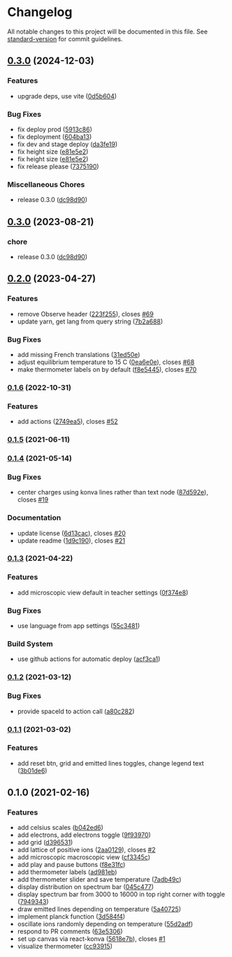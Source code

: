 # Changelog

All notable changes to this project will be documented in this file. See [standard-version](https://github.com/conventional-changelog/standard-version) for commit guidelines.

## [0.3.0](https://github.com/graasp/graasp-app-thermal-radiation/compare/v0.3.0...v0.3.0) (2024-12-03)


### Features

* upgrade deps, use vite ([0d5b604](https://github.com/graasp/graasp-app-thermal-radiation/commit/0d5b604b38f07ef13529c7fdd7731aa762750431))


### Bug Fixes

* fix deploy prod ([5913c86](https://github.com/graasp/graasp-app-thermal-radiation/commit/5913c860170ae493edef8912c91f637724414de9))
* fix deployment ([604ba13](https://github.com/graasp/graasp-app-thermal-radiation/commit/604ba133d69368d89d03e37f9003473515c4afca))
* fix dev and stage deploy ([da3fe19](https://github.com/graasp/graasp-app-thermal-radiation/commit/da3fe19dd4f78575099f7009c9d015f661c6265d))
* fix height size ([e81e5e2](https://github.com/graasp/graasp-app-thermal-radiation/commit/e81e5e200c97684e024c09c6dc0c380b4d0c0c13))
* fix height size ([e81e5e2](https://github.com/graasp/graasp-app-thermal-radiation/commit/e81e5e200c97684e024c09c6dc0c380b4d0c0c13))
* fix release please ([7375190](https://github.com/graasp/graasp-app-thermal-radiation/commit/73751909c0c8367774e4ee59537161dc0d38cbfd))


### Miscellaneous Chores

* release 0.3.0 ([dc98d90](https://github.com/graasp/graasp-app-thermal-radiation/commit/dc98d9078795111fa474d7b59e77f2038bc393a4))

## [0.3.0](https://github.com/graasp/graasp-app-thermal-radiation/compare/v0.2.0...v0.3.0) (2023-08-21)


### chore

* release 0.3.0 ([dc98d90](https://github.com/graasp/graasp-app-thermal-radiation/commit/dc98d9078795111fa474d7b59e77f2038bc393a4))

## [0.2.0](https://github.com/graasp/graasp-app-thermal-radiation/compare/v0.1.6...v0.2.0) (2023-04-27)


### Features

* remove Observe header ([223f255](https://github.com/graasp/graasp-app-thermal-radiation/commit/223f255c692fad7615448e09a7fa70b2b8bde895)), closes [#69](https://github.com/graasp/graasp-app-thermal-radiation/issues/69)
* update yarn, get lang from query string ([7b2a688](https://github.com/graasp/graasp-app-thermal-radiation/commit/7b2a688dcabe4067efb45505d5308fca01c557d9))


### Bug Fixes

* add missing French translations ([31ed50e](https://github.com/graasp/graasp-app-thermal-radiation/commit/31ed50ea13e52aa1551d63e98d3a613a8f1c2e74))
* adjust equilibrium temperature to 15 C ([0ea6e0e](https://github.com/graasp/graasp-app-thermal-radiation/commit/0ea6e0ee7c72601acd65f5cd41c2fb8c6f81917f)), closes [#68](https://github.com/graasp/graasp-app-thermal-radiation/issues/68)
* make thermometer labels on by default ([f8e5445](https://github.com/graasp/graasp-app-thermal-radiation/commit/f8e54459ebc85658ae36f3c2bb4d9b52f9c1a740)), closes [#70](https://github.com/graasp/graasp-app-thermal-radiation/issues/70)

### [0.1.6](https://github.com/graasp/graasp-app-thermal-radiation/compare/v0.1.5...v0.1.6) (2022-10-31)

### Features

- add actions ([2749ea5](https://github.com/graasp/graasp-app-thermal-radiation/commit/2749ea519c571288669025998491464bfd7d8045)), closes [#52](https://github.com/graasp/graasp-app-thermal-radiation/issues/52)

### [0.1.5](https://github.com/graasp/graasp-app-thermal-radiation/compare/v0.1.4...v0.1.5) (2021-06-11)

### [0.1.4](https://github.com/graasp/graasp-app-thermal-radiation/compare/v0.1.3...v0.1.4) (2021-05-14)

### Bug Fixes

- center charges using konva lines rather than text node ([87d592e](https://github.com/graasp/graasp-app-thermal-radiation/commit/87d592e13f77733d947de3ccd3b5b776cb3df497)), closes [#19](https://github.com/graasp/graasp-app-thermal-radiation/issues/19)

### Documentation

- update license ([6d13cac](https://github.com/graasp/graasp-app-thermal-radiation/commit/6d13cace96ab78c59ec2b45fbaf4df64c5a13f51)), closes [#20](https://github.com/graasp/graasp-app-thermal-radiation/issues/20)
- update readme ([1d9c190](https://github.com/graasp/graasp-app-thermal-radiation/commit/1d9c1905e0e0f2416d46d7acb06eec300d41a9b4)), closes [#21](https://github.com/graasp/graasp-app-thermal-radiation/issues/21)

### [0.1.3](https://github.com/graasp/graasp-app-thermal-radiation/compare/v0.1.2...v0.1.3) (2021-04-22)

### Features

- add microscopic view default in teacher settings ([0f374e8](https://github.com/graasp/graasp-app-thermal-radiation/commit/0f374e8dcdaed3834a6d4cc85be395bf598e6313))

### Bug Fixes

- use language from app settings ([55c3481](https://github.com/graasp/graasp-app-thermal-radiation/commit/55c3481f46ff775d29480d62c07c805de277b101))

### Build System

- use github actions for automatic deploy ([acf3ca1](https://github.com/graasp/graasp-app-thermal-radiation/commit/acf3ca1328da2c3203bb033ace94a585c65f1732))

### [0.1.2](https://github.com/graasp/graasp-app-thermal-radiation/compare/v0.1.1...v0.1.2) (2021-03-12)

### Bug Fixes

- provide spaceId to action call ([a80c282](https://github.com/graasp/graasp-app-thermal-radiation/commit/a80c28298ad96c283b249feb6c290f7321e45bf9))

### [0.1.1](https://github.com/graasp/graasp-app-thermal-radiation/compare/v0.1.0...v0.1.1) (2021-03-02)

### Features

- add reset btn, grid and emitted lines toggles, change legend text ([3b01de6](https://github.com/graasp/graasp-app-thermal-radiation/commit/3b01de65043b1e30258554ac54b8f59a616f66b0))

## 0.1.0 (2021-02-16)

### Features

- add celsius scales ([b042ed6](https://github.com/graasp/graasp-app-thermal-radiation/commit/b042ed64ae6f9ac870a6fedaf9a76b9f08c345b0))
- add electrons, add electrons toggle ([9f93970](https://github.com/graasp/graasp-app-thermal-radiation/commit/9f93970d74cf0141db69681b6710a3510f25f654))
- add grid ([d396531](https://github.com/graasp/graasp-app-thermal-radiation/commit/d396531347c105fea6e23e3b2c8b83711a74adb2))
- add lattice of positive ions ([2aa0129](https://github.com/graasp/graasp-app-thermal-radiation/commit/2aa0129ba8b3209ff3f093b545be6d0e97093968)), closes [#2](https://github.com/graasp/graasp-app-thermal-radiation/issues/2)
- add microscopic macroscopic view ([cf3345c](https://github.com/graasp/graasp-app-thermal-radiation/commit/cf3345c6aba9f6b6cd53bbf916822dcb516fefd6))
- add play and pause buttons ([f8e31fc](https://github.com/graasp/graasp-app-thermal-radiation/commit/f8e31fcffd2a24d3b3ee6bfc894a0890f6978bd1))
- add thermometer labels ([ad981eb](https://github.com/graasp/graasp-app-thermal-radiation/commit/ad981eba886e10755698d57c667d7e9c66fd69f1))
- add thermometer slider and save temperature ([7adb49c](https://github.com/graasp/graasp-app-thermal-radiation/commit/7adb49cf3baa08d71907e1e68293eab32ff815e9))
- display distribution on spectrum bar ([045c477](https://github.com/graasp/graasp-app-thermal-radiation/commit/045c4774a9c2ae17951073b16e5d8c81c20fd7b2))
- display spectrum bar from 3000 to 16000 in top right corner with toggle ([7949343](https://github.com/graasp/graasp-app-thermal-radiation/commit/7949343c72cd05c83426125be51cf54a3b42dfb8))
- draw emitted lines depending on temperature ([5a40725](https://github.com/graasp/graasp-app-thermal-radiation/commit/5a407256dcbea9861ff92635f6dda7e9587f6226))
- implement planck function ([3d584f4](https://github.com/graasp/graasp-app-thermal-radiation/commit/3d584f4a57d54402fd577ec5e755394201195500))
- oscillate ions randomly depending on temperature ([55d2adf](https://github.com/graasp/graasp-app-thermal-radiation/commit/55d2adff373cca6349fb21a1cd02ceb69b0a2db4))
- respond to PR comments ([63e5306](https://github.com/graasp/graasp-app-thermal-radiation/commit/63e5306cef392b511559ee1a3efa2f6268de9657))
- set up canvas via react-konva ([5618e7b](https://github.com/graasp/graasp-app-thermal-radiation/commit/5618e7b1ac30bebd55ec7e36d9b1b4ea5c5505cc)), closes [#1](https://github.com/graasp/graasp-app-thermal-radiation/issues/1)
- visualize thermometer ([cc93915](https://github.com/graasp/graasp-app-thermal-radiation/commit/cc93915215c69988391bfce5c9014bf722e139c9))
